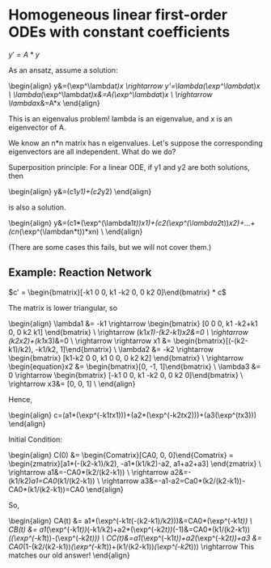 # Homogeneous linear first-order ODEs with constant coefficients

$y'=A*y$


As an ansatz, assume a solution: 

\begin{align}
y&=(\exp^\lambda*t)*x \rightarrow y'=\lambda*(\exp^\lambda*t)*x  \\
\lambda*(\exp^\lambda*t)*x&=A*(\exp^\lambda*t)*x \\
\rightarrow \lambda*x&=A*x
\end{align}

This is an eigenvalus problem! lambda is an eigenvalue, and x is an eigenvector of A.

We know an n*n matrix has n eigenvalues. Let's suppose the corresponding eigenvectors are all independent. What do we do?

Superposition principle: For a linear ODE, if y1 and y2 are both solutions, then

\begin{align} 
y&=(c1*y1)+(c2*y2)
\end{align}

is also a solution.

\begin{align}
y&=(c1*(\exp^(\lambda1*t))*x1)+(c2*(\exp^(\lambda2*t))*x2)+...+(cn*(\exp^(\lambdan*t))*xn) \\
\end{align}

(There are some cases this fails, but we will not cover them.)


## Example: Reaction Network


$c' =  \begin{bmatrix}[-k1 0 0, k1 -k2 0, 0 k2 0]\end{bmatrix} * c$

The matrix is lower triangular, so

\begin{align}
\lambda1 &= -k1 \rightarrow \begin{bmatrix} [0 0 0, k1 -k2+k1 0, 0 k2 k1] \end{bmatrix} \\
\rightarrow (k1*x1)-(k2-k1)*x2&=0 \\
\rightarrow (k2*x2)+(k1*x3)&=0 \\
\rightarrow \rightarrow x1 &= \begin{bmatrix}[(-(k2-k1)/k2), -k1/k2, 1]\end{bmatrix} \\
\lambda2 &= -k2 \rightarrow \begin{bmatrix} [k1-k2 0 0, k1 0 0, 0 k2 k2] \end{bmatrix} \\
\rightarrow \begin{equation}x2 &= \begin{bmatrix}[0, -1, 1]\end{bmatrix}  \\
\lambda3 &= 0 \rightarrow \begin{bmatrix} [-k1 0 0, k1 -k2 0, 0 k2 0]\end{bmatrix} \\
\rightarrow x3&= [0, 0, 1] \\
\end{align}

Hence,

\begin{align}
c=(a1*(\exp^(-k1*t*x1)))+(a2*(\exp^(-k2*t*x2)))+(a3(\exp^(*t*x3)))
\end{align}

Initial Condition:

\begin{align}
C(0) &= \begin{Comatrix}[CA0, 0, 0]\end{Comatrix} = \begin{zmatrix}[a1*(-(k2-k1)/k2), -a1*(k1/k2)-a2, a1+a2+a3] \end{zmatrix} \\
\rightarrow a1&=-CA0*(k2/(k2-k1)) \\
\rightarrow a2&=-(k1/k2)*a1=CA0*(k1/(k2-k1)) \\
\rightarrow a3&=-a1-a2=Ca0*(k2/(k2-k1))-CA0*(k1/(k2-k1))=CA0
\end{align}

So,

\begin{align}
CA(t) &= a1*(\exp^(-k1*t*(-(k2-k1)/k2)))&=CA0*(\exp^(-k1*t)) \\
CB(t) &= a1*(\exp^(-k1*t))*(-k1/k2)+a2*(\exp^(-k2*t))*(-1)&=CA0*(k1/(k2-k1))*((\exp^(-k1*t))-(\exp^(-k2*t))) \\
CC(t)&=a1*(\exp^(-k1*t))+a2*(\exp^(-k2*t))+a3 &= CA0*(1-(k2/(k2-k1))*(\exp^(-k1*t))+(k1/(k2-k1))*(\exp^(-k2*t))) \rightarrow This matches our old answer!
\end{align}